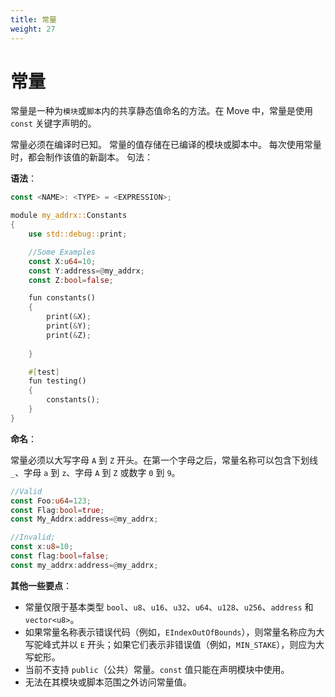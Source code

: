 ```yaml
---
title: 常量
weight: 27
---
```


# 常量

常量是一种为`模块`或`脚本`内的共享静态值命名的方法。在 Move 中，常量是使用 `const` 关键字声明的。

常量必须在编译时已知。  常量的值存储在已编译的模块或脚本中。  每次使用常量时，都会制作该值的新副本。
句法：

<!-- # Constants

Constants are a way of giving a name to shared, static values inside of a `module` or `script`. In Move, constants are declared using the `const` keyword.

The constant's must be known at compilation. The constant's value is stored in the compiled module or script. And each time the constant is used, a new copy of that value is made. -->

**语法**：

```rust
const <NAME>: <TYPE> = <EXPRESSION>;
```

```rust
module my_addrx::Constants
{
    use std::debug::print;

    //Some Examples
    const X:u64=10;
    const Y:address=@my_addrx;
    const Z:bool=false;

    fun constants()
    {
        print(&X);
        print(&Y);
        print(&Z);
        
    }

    #[test]
    fun testing()
    {
        constants();
    }
}
```

**命名**：

常量必须以大写字母 `A` 到 `Z` 开头。在第一个字母之后，常量名称可以包含下划线 `_`、字母 `a` 到 `z`、字母 `A` 到 `Z` 或数字 `0` 到 `9`。

<!-- **Naming:**

Constants must start with a capital letter `A` to `Z`. After the first letter, constant names can contain underscores `_`, letters `a` to `z`, letters `A` to `Z`, or digits `0` to `9`. -->

```rust
//Valid
const Foo:u64=123;
const Flag:bool=true; 
const My_Addrx:address=@my_addrx;

//Invalid;
const x:u8=10;
const flag:bool=false;
const my_addrx:address=@my_addrx;
```

**其他一些要点**：

* 常量仅限于基本类型 `bool`、`u8`、`u16`、`u32`、`u64`、`u128`、`u256`、`address` 和 `vector<u8>`。
* 如果常量名称表示错误代码（例如，`EIndexOutOfBounds`），则常量名称应为大写驼峰式并以 `E` 开头；如果它们表示非错误值（例如，`MIN_STAKE`），则应为大写蛇形。
* 当前不支持 `public`（公共）常量。`const` 值只能在声明模块中使用。
* 无法在其模块或脚本范围之外访问常量值。

<!-- **Some other important points:**

* Constants are limited to the primitive types `bool`, `u8`, `u16`, `u32`, `u64`, `u128`, `u256`, `address`, and `vector<u8>`.
* Constant names should be upper camel case and begin with an `E` if they represent error codes (e.g., `EIndexOutOfBounds`) and upper snake case if they represent a non-error value (e.g., `MIN_STAKE`).
* `public` constants are not currently supported. `const` values can be used only in the declaring module.
* Constant value cannot be accessed outside its module or script scope. -->
